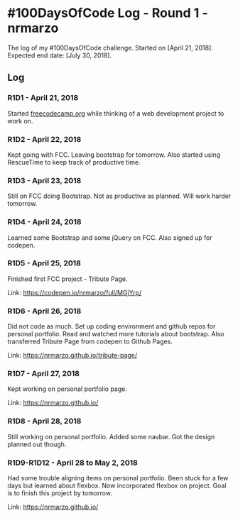 # #100DaysOfCode Log - Round 1 - nrmarzo

The log of my #100DaysOfCode challenge. Started on [April 21, 2018]. Expected end date: [July 30, 2018]. 

## Log

### R1D1 - April 21, 2018
Started [freecodecamp.org](https://www.freecodecamp.org/) while thinking of a web development project to work on. 

### R1D2 - April 22, 2018
Kept going with FCC. Leaving bootstrap for tomorrow. Also started using RescueTime to keep track of productive time.

### R1D3 - April 23, 2018
Still on FCC doing Bootstrap. Not as productive as planned. Will work harder tomorrow. 

### R1D4 - April 24, 2018
Learned some Bootstrap and some jQuery on FCC. Also signed up for codepen. 

### R1D5 - April 25, 2018
Finished first FCC project - Tribute Page. 

Link: https://codepen.io/nrmarzo/full/MGjYrp/

### R1D6 - April 26, 2018
Did not code as much. Set up coding environment and github repos for personal portfolio. Read and watched more tutorials about bootstrap. Also transferred Tribute Page from codepen to Github Pages. 

Link: https://nrmarzo.github.io/tribute-page/

### R1D7 - April 27, 2018
Kept working on personal portfolio page. 

Link: https://nrmarzo.github.io/

### R1D8 - April 28, 2018
Still working on personal portfolio. Added some navbar. Got the design planned out though.

### R1D9-R1D12 - April 28 to May 2, 2018
Had some trouble aligning items on personal portfolio. Been stuck for a few days but learned about flexbox. Now incorporated flexbox on project. Goal is to finish this project by tomorrow. 

Link: https://nrmarzo.github.io/
